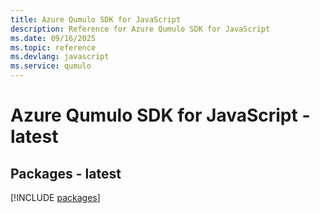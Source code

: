 ```yaml
---
title: Azure Qumulo SDK for JavaScript
description: Reference for Azure Qumulo SDK for JavaScript
ms.date: 09/16/2025
ms.topic: reference
ms.devlang: javascript
ms.service: qumulo
---
```

# Azure Qumulo SDK for JavaScript - latest
## Packages - latest
[!INCLUDE [packages](qumulo-index.md)]